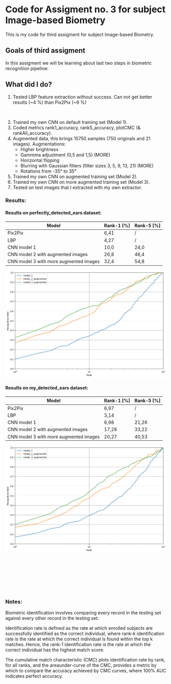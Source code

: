 # Code for Assigment no. 3 for subject Image-based Biometry

This is my code for third assigment for subject Image-based Biometry.

## Goals of third assigment
In this assigment we will be learning about last two steps in biometric recognition pipeline:


## What did I do?
1. Tested LBP feature extraction without success. Can not get better results (~4 %) than Pix2Pix (~6 %) 
<br />

2. Trained my own CNN on default training set (Model 1).
3. Coded metrics rank1_accuracy, rank5_accuracy, plotCMC (& rankAll_accuracy).
4. Augmented data, this brings 15750 samples (750 originals and 21 images). Augmentations:
    - Higher brightness
    - Gammma adjustment (0,5 and 1,5) (MORE)
    - Horizontal flipping
    - Blurring with Gaussian filters (filter sizes 3, 5, 9, 13, 21)  (MORE)
    - Rotations from -35° to 35°
5. Trained my own CNN on augmented training set (Model 2).
6. Trained my own CNN on more augmented training set (Model 3).
6. Tested on test images that I extracted with my own extractor.

### Results:
#### Results on perfectly_detected_ears dataset:
| Model  | Rank-1 [%] | Rank-5 [%] |
| ------------- | ------------- | ------------- |
| Pix2Pix | 6,41 | / |
| LBP | 4,27 | / |
| CNN model 1 | 10,0 | 24,0 |
| CNN model 2 with augmented images | 26,8 | 46,4 |
| CNN model 3 with more augmented images | 32,4 | 54,8 |

![alt text](https://github.com/Kami0n/SB-Assigment-3/blob/main/results/graph_perfectly_detected_ears.png?raw=true)


#### Results on my_detected_ears dataset:
| Model  | Rank-1 [%] | Rank-5 [%] |
| ------------- | ------------- | ------------- |
| Pix2Pix | 6,97 | / | 
| LBP | 3,14 | / |
| CNN model 1 | 6,98 | 21,26 |
| CNN model 2 with augmented images | 17,28 | 33,22 | 
| CNN model 3 with more augmented images | 20,27 | 40,53 | 

![alt text](https://github.com/Kami0n/SB-Assigment-3/blob/main/results/graph_my_detected_ears.png?raw=true)


<br /><br /><br /><br /><br /><br />

### Notes:
Biometric identification involves comparing every record in the testing set against every other record in the testing set.

Identification rate is defined as the rate at which enrolled subjects are successfully identified as the correct individual,
where rank-k identification rate is the rate at which the correct individual is found within the top k matches.
Hence, the rank-1 identification rate is the rate at which the correct individual has the highest match score.

The cumulative match characteristic (CMC) plots identification rate by rank, for all ranks, and the areaunder-curve of the CMC, provides a metric by which to compare the accuracy achieved by CMC curves, where 100% AUC indicates perfect accuracy.
